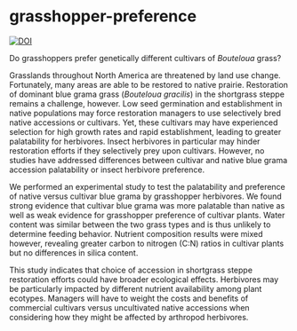 # grasshopper-preference

[![DOI](https://zenodo.org/badge/doi/10.1016/j.actao.2019.03.001.svg)](https://doi.org/10.1016/j.actao.2019.03.001)

Do grasshoppers prefer genetically different cultivars of *Bouteloua* grass?

Grasslands throughout North America are threatened by land use change. Fortunately, many areas are able to be restored to native prairie. Restoration of dominant blue grama grass (*Bouteloua gracilis*) in the shortgrass steppe remains a challenge, however. Low seed germination and establishment in native populations may force restoration managers to use selectively bred native accessions or cultivars. Yet, these cultivars may have experienced selection for high growth rates and rapid establishment, leading to greater palatability for herbivores. Insect herbivores in particular may hinder restoration efforts if they selectively prey upon cultivars. However, no studies have addressed differences between cultivar and native blue grama accession palatability or insect herbivore preference. 

We performed an experimental study to test the palatability and preference of native versus cultivar blue grama by grasshopper herbivores. We found strong evidence that cultivar blue grama was more palatable than native as well as weak evidence for grasshopper preference of cultivar plants. Water content was similar between the two grass types and is thus unlikely to determine feeding behavior. Nutrient composition results were mixed however, revealing greater carbon to nitrogen (C:N) ratios in cultivar plants but no differences in silica content. 

This study indicates that choice of accession in shortgrass steppe restoration efforts could have broader ecological effects. Herbivores may be particularly impacted by different nutrient availability among plant ecotypes. Managers will have to weight the costs and benefits of commercial cultivars versus uncultivated native accessions when considering how they might be affected by arthropod herbivores.


